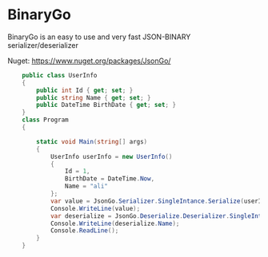 # BinaryGo
BinaryGo is an easy to use and very fast JSON-BINARY serializer/deserializer

Nuget:
https://www.nuget.org/packages/JsonGo/


```csharp
    public class UserInfo
    {
        public int Id { get; set; }
        public string Name { get; set; }
        public DateTime BirthDate { get; set; }
    }
    class Program
    {

        static void Main(string[] args)
        {
            UserInfo userInfo = new UserInfo()
            {
                Id = 1,
                BirthDate = DateTime.Now,
                Name = "ali"
            };
            var value = JsonGo.Serializer.SingleIntance.Serialize(userInfo);
            Console.WriteLine(value);
            var deserialize = JsonGo.Deserialize.Deserializer.SingleIntance.Deserialize<UserInfo>(value);
            Console.WriteLine(deserialize.Name);
            Console.ReadLine();
        }
    }
```

